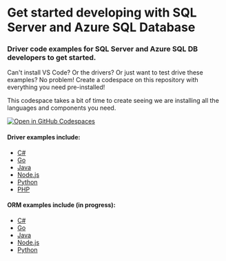 # Get started developing with SQL Server and Azure SQL Database

### Driver code examples for SQL Server and Azure SQL DB developers to get started.

Can't install VS Code? Or the drivers? Or just want to test drive these examples? No problem! Create a codespace on this repository with everything you need pre-installed!

This codespace takes a bit of time to create seeing we are installing all the languages and components you need.

[![Open in GitHub Codespaces](https://github.com/codespaces/badge.svg)](https://github.com/codespaces/new?hide_repo_select=true&ref=main&skip_quickstart=true)

#### Driver examples include:

* [C#](./examples/sql/drivers/csharp-driver-example.md)
* [Go](/examples/sql/drivers/go-driver-example.md)
* [Java](./examples/sql/drivers/java-driver-example.md)
* [Node.js](./examples/sql/drivers/nodejs-driver-example.md)
* [Python](./examples/sql/drivers/python-driver-example.md)
* [PHP](./examples/sql/drivers/php-driver-example.md)

#### ORM examples include (in progress):

* [C#](./examples/sql/orm/csharp-orm-example.md)
* [Go](/examples/sql/orm/go-orm-example.md)
* [Java](./examples/sql/orm/java-orm-example.md)
* [Node.js](./examples/sql/orm/nodejs-orm-example.md)
* [Python](./examples/sql/orm/python-orm-example.md)